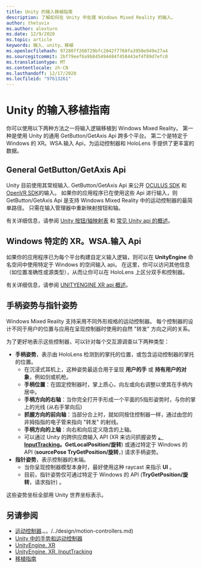 ```yaml
---
title: Unity 的输入移植指南
description: 了解如何在 Unity 中处理 Windows Mixed Reality 的输入。
author: thetuvix
ms.author: alexturn
ms.date: 12/9/2020
ms.topic: article
keywords: 输入、unity、移植
ms.openlocfilehash: 97280ff260729bfc2042f7760fa3950e949e27a4
ms.sourcegitcommit: 2bf79eef6a9b845494484f458443ef4f89d7efc0
ms.translationtype: MT
ms.contentlocale: zh-CN
ms.lasthandoff: 12/17/2020
ms.locfileid: "97613261"
---
```

# <a name="input-porting-guide-for-unity"></a>Unity 的输入移植指南

你可以使用以下两种方法之一将输入逻辑移植到 Windows Mixed Reality。 第一种是使用 Unity 的通用 GetButton/GetAxis Api 跨多个平台。 第二个是特定于 Windows 的 XR。WSA.输入 Api，为运动控制器和 HoloLens 手提供了更丰富的数据。

## <a name="general-inputgetbuttongetaxis-apis"></a>General GetButton/GetAxis Api

Unity 目前使用其常规输入. GetButton/GetAxis Api 来公开 [OCULUS SDK](https://docs.unity3d.com/Manual/OculusControllers.html) 和 [OpenVR SDK](https://docs.unity3d.com/Manual/OpenVRControllers.html)的输入。 如果你的应用程序已在使用这些 Api 进行输入，则 GetButton/GetAxis Api 是支持 Windows Mixed Reality 中的运动控制器的最简单路径。 只需在输入管理器中重新映射按钮和轴。

有关详细信息，请参阅 [Unity 按钮/轴映射表](../unity/gestures-and-motion-controllers-in-unity.md#unity-buttonaxis-mapping-table) 和 [常见 Unity api 的概述](../unity/gestures-and-motion-controllers-in-unity.md#common-unity-apis-inputgetbuttongetaxis)。

## <a name="windows-specific-xrwsainput-apis"></a>Windows 特定的 XR。WSA.输入 Api

如果你的应用程序已为每个平台构建自定义输入逻辑，则可以在 **UnityEngine** 命名空间中使用特定于 Windows 的空间输入 api。 在这里，你可以访问其他信息（如位置准确性或源类型），从而让你可以在 HoloLens 上区分双手和控制器。

有关详细信息，请参阅 [UNITYENGINE XR api 概述](../unity/gestures-and-motion-controllers-in-unity.md#windows-specific-apis-xrwsainput)。

## <a name="grip-pose-vs-pointing-pose"></a>手柄姿势与指针姿势

Windows Mixed Reality 支持采用不同外形规格的运动控制器。 每个控制器的设计不同于用户的位置与应用在呈现控制器时使用的自然 "转发" 方向之间的关系。

为了更好地表示这些控制器，可以针对每个交互源调查以下两种类型：

* **手柄姿势**，表示由 HoloLens 检测到的掌托的位置，或包含运动控制器的掌托的位置。
    * 在沉浸式耳机上，这种姿势最适合用于呈现 **用户的手** 或 **持有用户的对象**，例如剑或机枪。
    * **手柄位置**：在固定控制器时，掌上质心，向左或向右调整以使其在手柄内居中。
    * **手柄方向的右轴**：当你完全打开手形成一个平面的5指形姿势时，与你的掌上的光线 (从右手掌向后) 
    * **抓握方向的前向轴**：当部分合上时，就如同按住控制器一样，通过由您的非拇指指的电子管来指向 "转发" 的射线。
    * **手柄方向的上轴**：向右和向后定义隐含的上轴。
    * 可以通过 Unity 的跨供应商输入 API (XR 来访问抓握姿势 **[。InputTracking](https://docs.unity3d.com/ScriptReference/XR.InputTracking.html)。GetLocalPosition/旋转**) 或通过特定于 Windows 的 API (**sourcePose TryGetPosition/旋转**，) 请求手柄姿势。
* **指针姿势**，表示控制器的末端。
    * 当你呈现控制器模型本身时，最好使用这种 raycast 来指示 **UI** 。
    * 目前，指针姿势仅可通过特定于 Windows 的 API (**TryGetPosition/旋转**，请求指针) 。

这些姿势坐标全部用 Unity 世界坐标表示。

## <a name="see-also"></a>另请参阅
* [运动控制器]().。。/../design/motion-controllers.md) 
* [Unity 中的手势和运动控制器](../unity/gestures-and-motion-controllers-in-unity.md)
* [UnityEngine. XR](https://docs.unity3d.com/ScriptReference/XR.WSA.Input.InteractionManager.html)
* [UnityEngine. XR. InputTracking](https://docs.unity3d.com/ScriptReference/XR.InputTracking.html)
* [移植指南](porting-guides.md)
